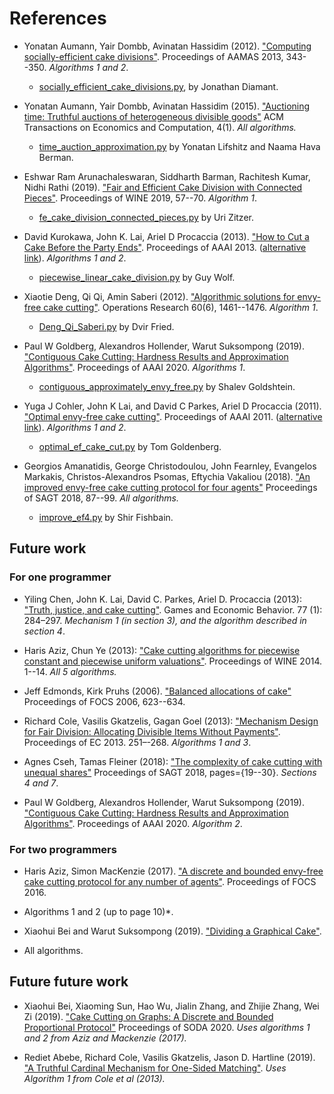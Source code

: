 # References

* Yonatan Aumann, Yair Dombb, Avinatan Hassidim (2012).
["Computing socially-efficient cake divisions"](https://arxiv.org/abs/1205.3982).
Proceedings of AAMAS 2013, 343--350.
*Algorithms 1 and 2*.
  * [socially_efficient_cake_divisions.py](socially_efficient_cake_divisions.py), by Jonathan Diamant.

* Yonatan Aumann, Yair Dombb, Avinatan Hassidim (2015).
["Auctioning time: Truthful auctions of heterogeneous divisible goods"](https://dl.acm.org/citation.cfm?id=2833086)
ACM Transactions on Economics and Computation, 4(1).
*All algorithms.*
  * [time_auction_approximation.py](time_auction_approximation.py) by Yonatan Lifshitz and Naama Hava Berman.

* Eshwar Ram Arunachaleswaran, Siddharth Barman, Rachitesh Kumar, Nidhi Rathi (2019). 
["Fair and Efficient Cake Division with Connected Pieces"](https://arxiv.org/abs/1907.11019).
Proceedings of WINE 2019, 57--70.
*Algorithm 1*.
  * [fe_cake_division_connected_pieces.py](fe_cake_division_connected_pieces.py) by Uri Zitzer.

* David Kurokawa, John K. Lai, Ariel D Procaccia (2013). 
["How to Cut a Cake Before the Party Ends"](https://www.aaai.org/ocs/index.php/AAAI/AAAI13/paper/viewPaper/6365).
Proceedings of AAAI 2013. 
([alternative link](http://procaccia.info/papers/unicake.aaai13.pdf)). 
*Algorithms 1 and 2*. 
   * [piecewise_linear_cake_division.py](piecewise_linear_cake_division.py) by Guy Wolf.

* Xiaotie Deng, Qi Qi, Amin Saberi (2012).
["Algorithmic solutions for envy-free cake cutting"](https://pubsonline.informs.org/doi/pdf/10.1287/opre.1120.1116).
Operations Research 60(6),  1461--1476.
*Algorithm 1*.
  * [Deng_Qi_Saberi.py](Deng_Qi_Saberi.py) by Dvir Fried.

* Paul W Goldberg, Alexandros Hollender, Warut Suksompong (2019).
["Contiguous Cake Cutting: Hardness Results and Approximation Algorithms"](https://arxiv.org/abs/1911.05416).
Proceedings of AAAI 2020.
*Algorithms 1*.
  * [contiguous_approximately_envy_free.py](contiguous_approximately_envy_free.py) by Shalev Goldshtein.

* Yuga J Cohler,  John K Lai, and David C Parkes, Ariel D Procaccia (2011).
["Optimal envy-free cake cutting"](https://www.aaai.org/ocs/index.php/AAAI/AAAI11/paper/viewPaper/3638).
Proceedings of AAAI 2011.
([alternative link](http://procaccia.info/papers/maxsw.aaai11.pdf)).
*Algorithms 1 and 2*. 
  * [optimal_ef_cake_cut.py](optimal_ef_cake_cut.py) by Tom Goldenberg.

* Georgios Amanatidis,  George Christodoulou,  John Fearnley,  Evangelos Markakis,  Christos-Alexandros Psomas, Eftychia Vakaliou (2018).
["An improved envy-free cake cutting protocol for four agents"](https://arxiv.org/abs/1807.00317)
Proceedings of SAGT 2018, 87--99.
*All algorithms.*
  * [improve_ef4.py](improve_ef4.py) by Shir Fishbain.


## Future work

### For one programmer

* Yiling Chen, John K. Lai, David C. Parkes, Ariel D. Procaccia (2013): 
["Truth, justice, and cake cutting"](http://procaccia.info/papers/justruth.geb.pdf). 
Games and Economic Behavior. 77 (1): 284–297. 
*Mechanism 1 (in section 3), and the algorithm described in section 4*.
  
* Haris Aziz, Chun Ye (2013):
["Cake cutting algorithms for piecewise constant and piecewise uniform valuations"](https://arxiv.org/abs/1307.2908). 
Proceedings of WINE 2014. 1--14.
*All 5 algorithms.*

* Jeff Edmonds, Kirk Pruhs (2006).
["Balanced allocations of cake"](http://people.cs.pitt.edu/~kirk/papers/focs2006.pdf)
Proceedings of FOCS 2006, 623--634.

* Richard Cole, Vasilis Gkatzelis, Gagan Goel (2013):
["Mechanism Design for Fair Division: Allocating Divisible Items Without Payments"](https://arxiv.org/abs/1212.1522).
Proceedings of EC 2013. 251–-268.
*Algorithms 1 and 3*. 

* Agnes Cseh, Tamas Fleiner (2018):
["The complexity of cake cutting with unequal shares"](https://arxiv.org/abs/1709.03152)
Proceedings of SAGT 2018, pages={19--30}.
*Sections 4 and 7*.

* Paul W Goldberg, Alexandros Hollender, Warut Suksompong (2019).
["Contiguous Cake Cutting: Hardness Results and Approximation Algorithms"](https://arxiv.org/abs/1911.05416).
Proceedings of AAAI 2020.
*Algorithm 2*.


### For two programmers

* Haris Aziz, Simon MacKenzie (2017).
["A discrete and bounded envy-free cake cutting protocol for any number of agents"](https://arxiv.org/abs/1604.03655).
Proceedings of FOCS 2016. 
* Algorithms 1 and 2 (up to page 10)*.

* Xiaohui Bei and Warut Suksompong (2019).
["Dividing a Graphical Cake"](https://arxiv.org/abs/1910.14129).
* All algorithms.


## Future future work

* Xiaohui Bei,  Xiaoming Sun,  Hao Wu,  Jialin Zhang, and Zhijie Zhang, Wei Zi (2019).
["Cake Cutting on Graphs: A Discrete and Bounded Proportional Protocol"](https://arxiv.org/abs/1907.05083)
Proceedings of SODA 2020.
*Uses algorithms 1 and 2 from Aziz and Mackenzie (2017).*

* Rediet Abebe, Richard Cole, Vasilis Gkatzelis, Jason D. Hartline (2019).
["A Truthful Cardinal Mechanism for One-Sided Matching"](https://arxiv.org/abs/1903.07797).
*Uses Algorithm 1 from Cole et al (2013).*

